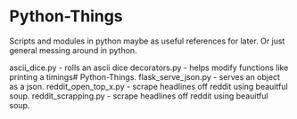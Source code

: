 # Python-Things

Scripts and modules in python maybe as useful references for later. Or just general messing around in python.


ascii_dice.py - rolls an ascii dice
decorators.py - helps modify functions like printing a timings# Python-Things.
flask_serve_json.py - serves an object as a json.
reddit_open_top_x.py - scrape headlines off reddit using beauitful soup.
reddit_scrapping.py - scrape headlines off reddit using beauitful soup.


